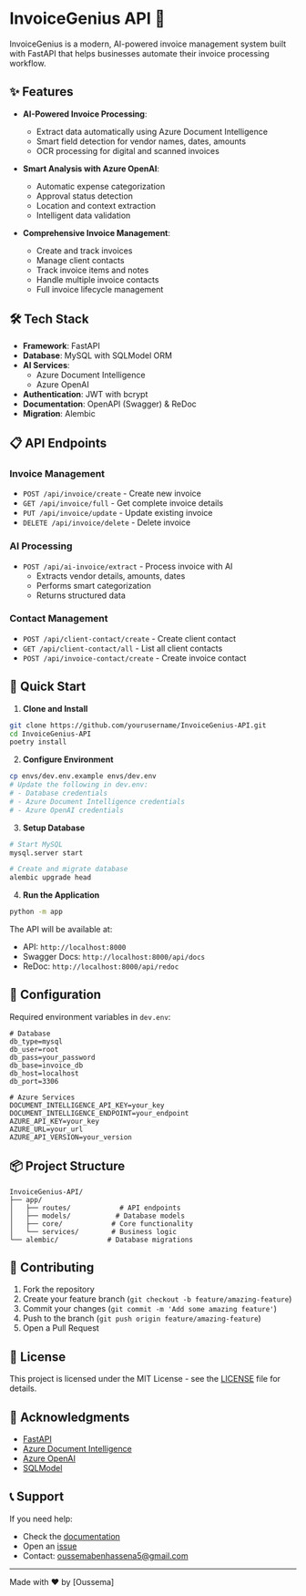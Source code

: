 # InvoiceGenius API 🚀

InvoiceGenius is a modern, AI-powered invoice management system built with FastAPI that helps businesses automate their invoice processing workflow.

## ✨ Features

- **AI-Powered Invoice Processing**: 
  - Extract data automatically using Azure Document Intelligence
  - Smart field detection for vendor names, dates, amounts
  - OCR processing for digital and scanned invoices

- **Smart Analysis with Azure OpenAI**: 
  - Automatic expense categorization
  - Approval status detection
  - Location and context extraction
  - Intelligent data validation

- **Comprehensive Invoice Management**:
  - Create and track invoices
  - Manage client contacts
  - Track invoice items and notes
  - Handle multiple invoice contacts
  - Full invoice lifecycle management

## 🛠️ Tech Stack

- **Framework**: FastAPI
- **Database**: MySQL with SQLModel ORM
- **AI Services**: 
  - Azure Document Intelligence
  - Azure OpenAI
- **Authentication**: JWT with bcrypt
- **Documentation**: OpenAPI (Swagger) & ReDoc
- **Migration**: Alembic

## 📋 API Endpoints

### Invoice Management
- `POST /api/invoice/create` - Create new invoice
- `GET /api/invoice/full` - Get complete invoice details
- `PUT /api/invoice/update` - Update existing invoice
- `DELETE /api/invoice/delete` - Delete invoice

### AI Processing
- `POST /api/ai-invoice/extract` - Process invoice with AI
  - Extracts vendor details, amounts, dates
  - Performs smart categorization 
  - Returns structured data

### Contact Management
- `POST /api/client-contact/create` - Create client contact
- `GET /api/client-contact/all` - List all client contacts
- `POST /api/invoice-contact/create` - Create invoice contact

## 🚀 Quick Start

1. **Clone and Install**
```bash
git clone https://github.com/yourusername/InvoiceGenius-API.git
cd InvoiceGenius-API
poetry install
```

2. **Configure Environment**
```bash
cp envs/dev.env.example envs/dev.env
# Update the following in dev.env:
# - Database credentials
# - Azure Document Intelligence credentials
# - Azure OpenAI credentials
```

3. **Setup Database**
```bash
# Start MySQL
mysql.server start

# Create and migrate database
alembic upgrade head
```

4. **Run the Application**
```bash
python -m app
```

The API will be available at:
- API: `http://localhost:8000`
- Swagger Docs: `http://localhost:8000/api/docs`
- ReDoc: `http://localhost:8000/api/redoc`

## 🔧 Configuration

Required environment variables in `dev.env`:

```env
# Database
db_type=mysql
db_user=root
db_pass=your_password
db_base=invoice_db
db_host=localhost
db_port=3306

# Azure Services
DOCUMENT_INTELLIGENCE_API_KEY=your_key
DOCUMENT_INTELLIGENCE_ENDPOINT=your_endpoint
AZURE_API_KEY=your_key
AZURE_URL=your_url
AZURE_API_VERSION=your_version
```


## 📦 Project Structure

```
InvoiceGenius-API/
├── app/
│   ├── routes/            # API endpoints
│   ├── models/           # Database models
│   ├── core/            # Core functionality
│   └── services/        # Business logic
└── alembic/            # Database migrations
```

## 🤝 Contributing

1. Fork the repository
2. Create your feature branch (`git checkout -b feature/amazing-feature`)
3. Commit your changes (`git commit -m 'Add some amazing feature'`)
4. Push to the branch (`git push origin feature/amazing-feature`)
5. Open a Pull Request

## 📄 License

This project is licensed under the MIT License - see the [LICENSE](LICENSE) file for details.

## 🙏 Acknowledgments

- [FastAPI](https://fastapi.tiangolo.com/)
- [Azure Document Intelligence](https://azure.microsoft.com/en-us/services/form-recognizer/)
- [Azure OpenAI](https://azure.microsoft.com/en-us/services/openai/)
- [SQLModel](https://sqlmodel.tiangolo.com/)

## 📞 Support

If you need help:
- Check the [documentation](http://localhost:8000/api/docs)
- Open an [issue](https://github.com/yourusername/InvoiceGenius-API/issues)
- Contact: oussemabenhassena5@gmail.com

---
Made with ❤️ by [Oussema]